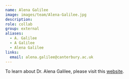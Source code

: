 ```yaml
---
name: Alena Galilee
image: images/team/Alena-Galilee.jpg
description: 
role: collab
group: external
aliases:
  - A. Galilee
  - A Galilee
  - Alena Galilee
links:
  email: alena.galilee@canterbury.ac.uk
---
```


To learn about Dr. Alena Galilee, please visit this [website](https://www.canterbury.ac.uk/people/alena-galilee).